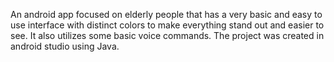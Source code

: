 An android app focused on elderly people that has a very basic and easy to use interface with distinct colors to make everything stand out and easier to see. It also utilizes some basic voice commands. The project was created in android studio using Java.
